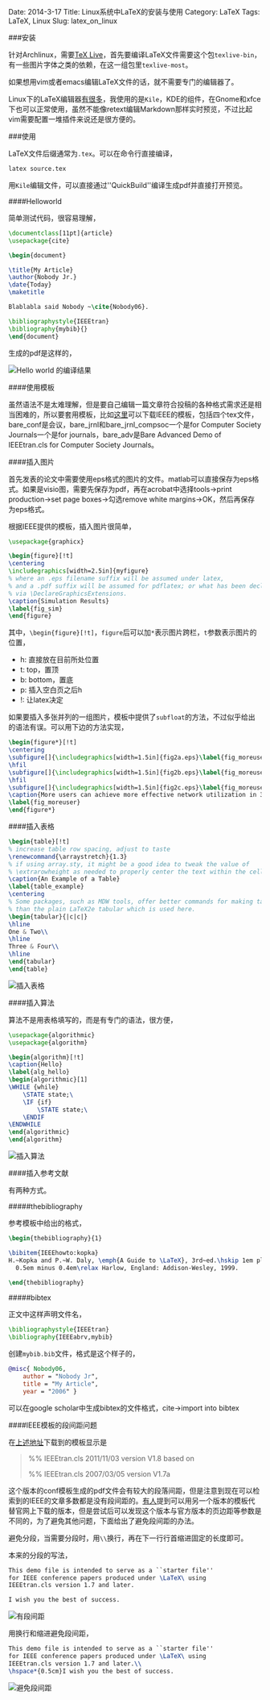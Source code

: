Date: 2014-3-17
Title: Linux系统中LaTeX的安装与使用
Category: LaTeX
Tags: LaTeX, Linux
Slug: latex_on_linux


###安装

针对Archlinux，需要[TeX Live](https://wiki.archlinux.org/index.php/TeX_Live)，首先要编译LaTeX文件需要这个包`texlive-bin`，有一些图片字体之类的依赖，在这一组包里`texlive-most`。

如果想用vim或者emacs编辑LaTeX文件的话，就不需要专门的编辑器了。

Linux下的LaTeX编辑器[有很多](https://wiki.archlinux.org/index.php/Latex)，我使用的是`Kile`，KDE的组件，在Gnome和xfce下也可以正常使用，虽然不能像retext编辑Markdown那样实时预览，不过比起vim需要配置一堆插件来说还是很方便的。


###使用

LaTeX文件后缀通常为`.tex`。可以在命令行直接编译，
```sh
latex source.tex
```

用`Kile`编辑文件，可以直接通过''QuickBuild''编译生成pdf并直接打开预览。


####Helloworld

简单测试代码，很容易理解，

```latex
\documentclass[11pt]{article}
\usepackage{cite}

\begin{document}

\title{My Article}
\author{Nobody Jr.}
\date{Today}
\maketitle

Blablabla said Nobody ~\cite{Nobody06}.

\bibliographystyle{IEEEtran}
\bibliography{mybib}{}
\end{document}
```

生成的pdf是这样的，

![Hello world 的编译结果](http://7xl7ca.com1.z0.glb.clouddn.com/latex_on_linux-00.png/500px)


####使用模板

虽然语法不是太难理解，但是要自己编辑一篇文章符合投稿的各种格式需求还是相当困难的，所以要套用模板，比如[这里](http://www.ieee.org/conferences_events/conferences/publishing/templates.html)可以下载IEEE的模板，包括四个tex文件，bare_conf是会议，bare_jrnl和bare_jrnl_compsoc一个是for Computer Society Journals一个是for journals，bare_adv是Bare Advanced Demo of IEEEtran.cls for Computer Society Journals。


####插入图片

首先发表的论文中需要使用eps格式的图片的文件。matlab可以直接保存为eps格式。如果是visio图，需要先保存为pdf，再在acrobat中选择tools->print production->set page boxes->勾选remove white margins->OK，然后再保存为eps格式。

根据IEEE提供的模板，插入图片很简单，
```latex
\usepackage{graphicx}
```

```latex
\begin{figure}[!t]
\centering
\includegraphics[width=2.5in]{myfigure}
% where an .eps filename suffix will be assumed under latex, 
% and a .pdf suffix will be assumed for pdflatex; or what has been declared
% via \DeclareGraphicsExtensions.
\caption{Simulation Results}
\label{fig_sim}
\end{figure}
```

其中，`\begin{figure}[!t]`，`figure`后可以加`*`表示图片跨栏，`t`参数表示图片的位置，

* h: 直接放在目前所处位置
* t:  top，置顶
* b: bottom，置底
* p: 插入空白页之后h
* !: 让latex决定

如果要插入多张并列的一组图片，模板中提供了`subfloat`的方法，不过似乎给出的语法有误。可以用下边的方法实现，

```latex
\begin{figure*}[!t]
\centering
\subfigure[]{\includegraphics[width=1.5in]{fig2a.eps}\label{fig_moreuser_a}}
\hfil
\subfigure[]{\includegraphics[width=1.5in]{fig2b.eps}\label{fig_moreuser_b}}
\hfil
\subfigure[]{\includegraphics[width=1.5in]{fig2c.eps}\label{fig_moreuser_c}}
\caption{More users can achieve more effective network utilization in 3G/4G network}
\label{fig_moreuser}
\end{figure*}
```

####插入表格

```latex
\begin{table}[!t]
% increase table row spacing, adjust to taste
\renewcommand{\arraystretch}{1.3}
% if using array.sty, it might be a good idea to tweak the value of
% \extrarowheight as needed to properly center the text within the cells
\caption{An Example of a Table}
\label{table_example}
\centering
% Some packages, such as MDW tools, offer better commands for making tables
% than the plain LaTeX2e tabular which is used here.
\begin{tabular}{|c|c|}
\hline
One & Two\\
\hline
Three & Four\\
\hline
\end{tabular}
\end{table}
```

![插入表格](http://7xl7ca.com1.z0.glb.clouddn.com/latex_on_linux-01.png/500px)

####插入算法

算法不是用表格填写的，而是有专门的语法，很方便，
```latex
\usepackage{algorithmic}
\usepackage{algorithm}
```

```latex
\begin{algorithm}[!t]
\caption{Hello}
\label{alg_hello}
\begin{algorithmic}[1]
\WHILE {while}
    \STATE state;\
    \IF {if}
        \STATE state;\
    \ENDIF
\ENDWHILE
\end{algorithmic}
\end{algorithm}
```

![插入算法](http://7xl7ca.com1.z0.glb.clouddn.com/latex_on_linux-02.png/500px)

####插入参考文献

有两种方式。

#####thebibliography

参考模板中给出的格式，

```latex
\begin{thebibliography}{1}

\bibitem{IEEEhowto:kopka}
H.~Kopka and P.~W. Daly, \emph{A Guide to \LaTeX}, 3rd~ed.\hskip 1em plus
  0.5em minus 0.4em\relax Harlow, England: Addison-Wesley, 1999.

\end{thebibliography}
```

#####bibtex

正文中这样声明文件名，

```latex
\bibliographystyle{IEEEtran}
\bibliography{IEEEabrv,mybib}
```

创建`mybib.bib`文件，格式是这个样子的，

```bib
@misc{ Nobody06,
    author = "Nobody Jr",
    title = "My Article",
    year = "2006" }

```

可以在google scholar中生成bibtex的文件格式，cite->import into bibtex


####IEEE模板的段间距问题

在[上述地址](http://www.ieee.org/conferences_events/conferences/publishing/templates.html)下载到的模板显示是

>%% IEEEtran.cls 2011/11/03 version V1.8 based on
>
>%% IEEEtran.cls 2007/03/05 version V1.7a

这个版本的conf模板生成的pdf文件会有较大的段落间距，但是注意到现在可以检索到的IEEE的文章多数都是没有段间距的。[有人](http://blog.sciencenet.cn/blog-264887-725786.html)提到可以用另一个版本的模板代替官网上下载的版本，但是尝试后可以发现这个版本与官方版本的页边距等参数是不同的，为了避免其他问题，下面给出了避免段间距的办法。

避免分段，当需要分段时，用`\\`换行，再在下一行行首缩进固定的长度即可。

本来的分段的写法，

```latex
This demo file is intended to serve as a ``starter file''
for IEEE conference papers produced under \LaTeX\ using
IEEEtran.cls version 1.7 and later.

I wish you the best of success.
```

![有段间距](http://7xl7ca.com1.z0.glb.clouddn.com/latex_on_linux-03.png/500px)

用换行和缩进避免段间距，

```latex
This demo file is intended to serve as a ``starter file''
for IEEE conference papers produced under \LaTeX\ using
IEEEtran.cls version 1.7 and later.\\
\hspace*{0.5cm}I wish you the best of success.
```

![避免段间距](http://7xl7ca.com1.z0.glb.clouddn.com/latex_on_linux-04.png/500px)

